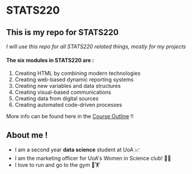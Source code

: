 # STATS220
## This is my repo for STATS220

*I will use this repo for all STATS220 related things, mostly for my projects*

#### The six modules in STATS220 are :
1. Creating HTML by combining modern technologies
2. Creating web-based dynamic reporting systems
3. Creating new variables and data structures
4. Creating visual-based communications
5. Creating data from digital sources
6. Creating automated code-driven processes

More info can be found here in the [Course Outline](https://courseoutline.auckland.ac.nz/dco/course/STATS/220/1243) !!

## About me !
- I am a second year **data science** student at UoA 📈
- I am the marketing officer for UoA's Women in Science club! 👩‍🔬
- I love to run and go to the gym 🏃🏋️ 

  
